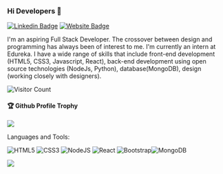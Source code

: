 <!-- ### Hi there 👋 -->
<!--
**AdithyaGopakumar/AdithyaGopakumar** is a ✨ _special_ ✨ repository because its `README.md` (this file) appears on your GitHub profile.
Here are some ideas to get you started:
- 🔭 I’m currently working on ...
- 🌱 I’m currently learning ...
- 👯 I’m looking to collaborate on ...
- 🤔 I’m looking for help with ...
- 💬 Ask me about ...
- 📫 How to reach me: ...
- 😄 Pronouns: ...
- ⚡ Fun fact: ...
-->

### Hi Developers 👋

<!-- [![YouTube Badge](https://img.shields.io/badge/YouTube-DeveloperFunnel-red)](https://www.youtube.com/developerfunnel) -->
[![Linkedin Badge](https://img.shields.io/badge/-Adithya-blue?style=flat-square&logo=Linkedin&logoColor=white&)](https://www.linkedin.com/in/adithya-gopakumar-058109244/)
[![Website Badge](https://img.shields.io/badge/StackOverflow-Adithya-yellow)](https://stackoverflow.com/users/19641192/adithya-gopakumar)
<!-- [![Website Badge](https://img.shields.io/badge/WebSite-Adithya-green)](#) -->

I'm an aspiring Full Stack Developer. The crossover between design and programming has always been of interest to me. I'm currently an intern at Edureka. I have a wide range of skills that include front-end development (HTML5, CSS3, Javascript, React), back-end development using open source technologies (NodeJs, Python), database(MongoDB), design (working closely with designers).  

![Visitor Count](https://profile-counter.glitch.me/AdithyaGopakumar/count.svg)

<div>
  <h4>🏆 Github Profile Trophy</h4>
  <a href="https://github.com/ryo-ma/github-profile-trophy">
    <img src="https://github-profile-trophy.vercel.app/?username=AdithyaGopakumar&theme=dark_lover"/>
  </a>
</div>

Languages and Tools: 


<img alt="HTML5" src="https://img.shields.io/badge/html5-%23E34F26.svg?style=flat-square&logo=html5&logoColor=white"/> <img alt="CSS3" src="https://img.shields.io/badge/css3-%231572B6.svg?style=flat-square&logo=css3&logoColor=white"/>  <img alt="NodeJS" src="https://img.shields.io/badge/node.js-%2343853D.svg?style=flat-square&logo=node-dot-js&logoColor=white"/> <img alt="React" src="https://img.shields.io/badge/react-%2320232a.svg?style=flat-square&logo=react&logoColor=%2361DAFB"/> <img alt="Bootstrap" src="https://img.shields.io/badge/bootstrap-%23563D7C.svg?style=flat-square&logo=bootstrap&logoColor=white"/><img alt="MongoDB" src ="https://img.shields.io/badge/MongoDB-%234ea94b.svg?style=flat-square&logo=mongodb&logoColor=white"/>
<!-- <img alt="Java" src="https://img.shields.io/badge/java-%23ED8B00.svg?style=flat-square&logo=java&logoColor=white"/> <img alt="PHP" src="https://img.shields.io/badge/php-%23777BB4.svg?style=flat-square&logo=php&logoColor=white"/> <img alt="Adobe XD" src="https://img.shields.io/badge/adobexd-%23FF26BE.svg?style=flat-square&logo=adobexd&logoColor=white"/> <img alt="Figma" src="https://img.shields.io/badge/figma-%23F24E1E.svg?style=flat-square&logo=figma&logoColor=white"/> <img alt="Angular" src="https://img.shields.io/badge/angular-%23DD0031.svg?flat-square&logo=angular&logoColor=white"/> <img alt="Azure" src="https://img.shields.io/badge/azure-%230072C6.svg?style=flat-square&logo=azure-devops&logoColor=white"/> <img alt="MySQL" src="https://img.shields.io/badge/mysql-%2300f.svg?style=flat-square&logo=mysql&logoColor=white"/>  -->

![](https://activity-graph.herokuapp.com/graph?username=AdithyaGopakumar&theme=react-dark&area=true)


